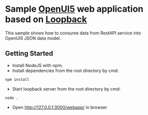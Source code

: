 # Sample [OpenUI5](https://openui5.hana.ondemand.com) web application based on [Loopback](http://loopback.io)

This sample shows how to consume data from RestAPI service into OpenUI5 JSON data model.

Getting Started
-----------
- Install NodeJS with npm; 
- Install dependencies from the root directory by cmd:
```sh
npm install
```
- Start loopback server from the root directory by cmd:
```sh
node .
```
- Open http://127.0.0.1:3000/webapp/ in browser


